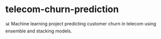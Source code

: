 # telecom-churn-prediction
📊 Machine learning project predicting customer churn in telecom using ensemble and stacking models.
